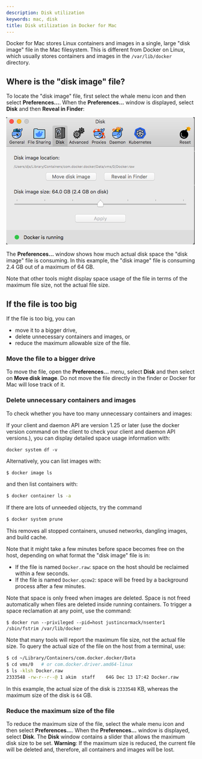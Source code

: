 ```yaml
---
description: Disk utilization
keywords: mac, disk
title: Disk utilization in Docker for Mac
---
```


Docker for Mac stores Linux containers and images in a single, large "disk image" file
in the Mac filesystem. This is different from Docker on Linux, which usually stores containers
and images in the `/var/lib/docker` directory.

## Where is the "disk image" file?

To locate the "disk image" file, first select the whale menu icon and then select
**Preferences...**. When the **Preferences...** window is displayed, select **Disk** and then **Reveal in Finder**:

![Disk preferences](images/settings-disk.png)

The **Preferences...** window shows how much actual disk space the "disk image" file is consuming.
In this example, the "disk image" file is consuming 2.4 GB out of a maximum of 64 GB.

Note that other tools might display space usage of the file in terms of the maximum file size, not the actual file size.

## If the file is too big

If the file is too big, you can
- move it to a bigger drive,
- delete unnecessary containers and images, or
- reduce the maximum allowable size of the file.

### Move the file to a bigger drive

To move the file, open the **Preferences...** menu, select **Disk**  and then select
on **Move disk image**. Do not move the file directly in the finder or Docker for Mac will
lose track of it.

### Delete unnecessary containers and images

To check whether you have too many unnecessary containers and images:

If your client and daemon API are version 1.25 or later (use the docker version command on the client to check your client and daemon API versions.), you can display detailed space usage information with:

```
docker system df -v
```

Alternatively, you can list images with:
```bash
$ docker image ls
```
and then list containers with:
```bash
$ docker container ls -a
```

If there are lots of unneeded objects, try the command
```bash
$ docker system prune
```
This removes all stopped containers, unused networks, dangling images, and build cache.

Note that it might take a few minutes before space becomes free on the host, depending
on what format the "disk image" file is in:
- If the file is named `Docker.raw`: space on the host should be reclaimed within a few
  seconds.
- If the file is named `Docker.qcow2`: space will be freed by a background process after
  a few minutes.

Note that space is only freed when images are deleted. Space is not freed automatically
when files are deleted inside running containers. To trigger a space reclamation at any
point, use the command:

```
$ docker run --privileged --pid=host justincormack/nsenter1 /sbin/fstrim /var/lib/docker
```

Note that many tools will report the maximum file size, not the actual file size.
To query the actual size of the file on the host from a terminal, use:
```bash
$ cd ~/Library/Containers/com.docker.docker/Data
$ cd vms/0   # or com.docker.driver.amd64-linux
$ ls -klsh Docker.raw
2333548 -rw-r--r--@ 1 akim  staff    64G Dec 13 17:42 Docker.raw
```
In this example, the actual size of the disk is `2333548` KB, whereas the maximum size
of the disk is `64` GB.

### Reduce the maximum size of the file

To reduce the maximum size of the file, select the whale menu icon and then select
**Preferences...**. When the **Preferences...** window is displayed, select **Disk**.
The **Disk** window contains a slider that allows the maximum disk size to be set.
**Warning**: If the maximum size is reduced, the current file will be deleted and, therefore, all
containers and images will be lost.

